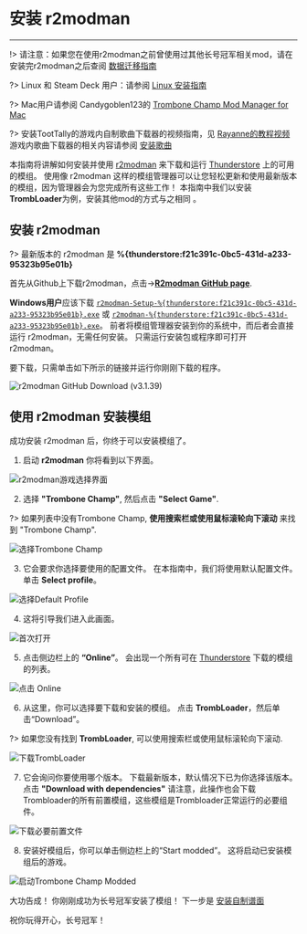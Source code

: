 # 安装 r2modman
---

!> 请注意：如果您在使用r2modman之前曾使用过其他长号冠军相关mod，请在安装完r2modman之后查阅 [数据迁移指南](migrating-to-v2)

?> Linux 和 Steam Deck 用户：请参阅 [Linux 安装指南](installing-r2modman-linux)

?> Mac用户请参阅 Candygoblen123的 [Trombone Champ Mod Manager for Mac](https://github.com/Candygoblen123/TromboneChampModManager/)

?> 安装TootTally的游戏内自制歌曲下载器的视频指南，见 [Rayanne的教程视频](https://youtu.be/p0rud1uJ0o0?si=sDlmbDg3geAEW5J3) 游戏内歌曲下载器的相关内容请参阅 [安装歌曲](installing-songs)

本指南将讲解如何安装并使用 [r2modman](https://github.com/ebkr/r2modmanPlus/releases/latest/) 来下载和运行 [Thunderstore](https://trombone-champ.thunderstore.io/) 上的可用的模组。 使用像 r2modman 这样的模组管理器可以让您轻松更新和使用最新版本的模组，因为管理器会为您完成所有这些工作！ 本指南中我们以安装 **TrombLoader**为例，安装其他mod的方式与之相同 。

## 安装 r2modman

?> 最新版本的 r2modman 是 **%{thunderstore:f21c391c-0bc5-431d-a233-95323b95e01b}**

首先从Github上下载r2modman，点击→[**R2modman GitHub page**](https://github.com/ebkr/r2modmanPlus/releases/latest/).

**Windows用户**应该下载 [`r2modman-Setup-%{thunderstore:f21c391c-0bc5-431d-a233-95323b95e01b}.exe`](https://github.com/ebkr/r2modmanPlus/releases/download/v%{thunderstore:f21c391c-0bc5-431d-a233-95323b95e01b:raw}/r2modman-Setup-%{thunderstore:f21c391c-0bc5-431d-a233-95323b95e01b:raw}.exe) 或 [`r2modman-%{thunderstore:f21c391c-0bc5-431d-a233-95323b95e01b}.exe`](https://github.com/ebkr/r2modmanPlus/releases/download/v%{thunderstore:f21c391c-0bc5-431d-a233-95323b95e01b:raw}/r2modman-%{thunderstore:f21c391c-0bc5-431d-a233-95323b95e01b:raw}.exe)。 前者将模组管理器安装到你的系统中，而后者会直接运行 r2modman，无需任何安装。 只需运行安装包或程序即可打开 r2modman。

要下载，只需单击如下所示的链接并运行你刚刚下载的程序。

![r2modman GitHub Download (v3.1.39)](../docs/files/r2modman-install/r2modmandownload.png)

## 使用 r2modman 安装模组

成功安装 r2modman 后，你终于可以安装模组了。

1. 启动 **r2modman** 你将看到以下界面。

![r2modman游戏选择界面](../docs/files/r2modman-install/gameselection.png)

2. 选择 **"Trombone Champ"**, 然后点击 **"Select Game"**.

?> 如果列表中没有Trombone Champ, **使用搜索栏或使用鼠标滚轮向下滚动** 来找到 "Trombone Champ".

![选择Trombone Champ](../docs/files/r2modman-install/selecttc.png)

3. 它会要求你选择要使用的配置文件。 在本指南中，我们将使用默认配置文件。 单击 **Select profile**。

![选择Default Profile](../docs/files/r2modman-install/profileselect.png)

4. 这将引导我们进入此画面。

![首次打开](../docs/files/r2modman-install/firsttimeinstall.png)

5. 点击侧边栏上的 **“Online”**。 会出现一个所有可在 [Thunderstore](https://trombone-champ.thunderstore.io/) 下载的模组的列表。

![点击 Online](../docs/files/r2modman-install/selectonline.png)

6. 从这里，你可以选择要下载和安装的模组。 点击 **TrombLoader**，然后单击“Download”。

?> 如果您没有找到 **TrombLoader**, 可以使用搜索栏或使用鼠标滚轮向下滚动.

![下载TrombLoader](../docs/files/r2modman-install/downloadtrombloader.png)

7. 它会询问你要使用哪个版本。 下载最新版本，默认情况下已为你选择该版本。 点击 **"Download with dependencies"** 请注意，此操作也会下载Trombloader的所有前置模组，这些模组是Trombloader正常运行的必要组件。

![下载必要前置文件](../docs/files/r2modman-install/downloadlatest.png)

8. 安装好模组后，你可以单击侧边栏上的“Start modded”。 这将启动已安装模组后的游戏。

![启动Trombone Champ Modded](../docs/files/r2modman-install/startmodded.png)

大功告成！ 你刚刚成功为长号冠军安装了模组！ 下一步是 [安装自制谱面](installing-songs)

祝你玩得开心，长号冠军！

